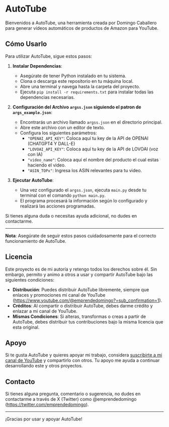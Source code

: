 # AutoTube

Bienvenidos a AutoTube, una herramienta creada por Domingo Caballero para generar vídeos automáticos de productos de Amazon para YouTube.

## Cómo Usarlo

Para utilizar AutoTube, sigue estos pasos:

1. **Instalar Dependencias**:
   - Asegúrate de tener Python instalado en tu sistema.
   - Clona o descarga este repositorio en tu máquina local.
   - Abre una terminal y navega hasta la carpeta del proyecto.
   - Ejecuta `pip install -r requirements.txt` para instalar todas las dependencias necesarias.

2. **Configuración del Archivo `argss.json` siguiendo el patron de `args_example.json`**:
   - Encontrarás un archivo llamado `argss.json` en el directorio principal.
   - Abre este archivo con un editor de texto.
   - Configura los siguientes parámetros:
     - `"OPENAI_API_KEY"`: Coloca aquí tu key de la API de OPENAI (CHATGPT4 Y DALL-E)
     - `"LOVOAI_API_KEY"`: Coloca aquí tu key de la API de LOVOAI (voz con IA)
     - `"video_name"`: Coloca aquí el nombre del producto el cual estas haciendo el video.
     - `"ASIN_TOPx"`: Ingresa los ASIN relevantes para tu video.

3. **Ejecutar AutoTube**:
   - Una vez configurado el `argss.json`, ejecuta `main.py` desde tu terminal con el comando `python main.py`.
   - El programa procesará la información según lo configurado y realizará las acciones programadas.

Si tienes alguna duda o necesitas ayuda adicional, no dudes en contactarme.

---

**Nota**: Asegúrate de seguir estos pasos cuidadosamente para el correcto funcionamiento de AutoTube.

## Licencia
Este proyecto es de mi autoría y retengo todos los derechos sobre él. Sin embargo, permito y animo a otros a usar y compartir AutoTube bajo las siguientes condiciones:

- **Distribución**: Puedes distribuir AutoTube libremente, siempre que enlaces y promociones mi canal de YouTube (https://www.youtube.com/@emprendedomingo?=sub_confirmation=1).
- **Créditos**: Al compartir o distribuir AutoTube, debes darme crédito y enlazar a mi canal de YouTube.
- **Mismas Condiciones**: Si alteras, transformas o creas a partir de AutoTube, debes distribuir tus contribuciones bajo la misma licencia que esta original.

## Apoyo
Si te gusta AutoTube y quieres apoyar mi trabajo, considera [suscribirte a mi canal de YouTube](https://www.youtube.com/@emprendedomingo?=sub_confirmation=1) y compartirlo con otros. Tu apoyo me ayuda a continuar desarrollando este y otros proyectos.

## Contacto
Si tienes alguna pregunta, comentario o sugerencia, no dudes en contactarme a través de X (Twitter) como @emprendedomingo (https://twitter.com/emprendedomingo).

---

¡Gracias por usar y apoyar AutoTube!
